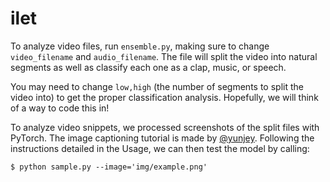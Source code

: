 # ilet


To analyze video files, run ```ensemble.py```, making sure to change ```video_filename``` and ```audio_filename```. The file will split the video into natural segments as well as classify each one as a clap, music, or speech.

You may need to change ```low,high``` (the number of segments to split the video into) to get the proper classification analysis. Hopefully, we will think of a way to code this in!

To analyze video snippets, we processed screenshots of the split files with PyTorch. The image captioning tutorial is made by [@yunjey](https://github.com/yunjey/pytorch-tutorial/tree/master/tutorials/03-advanced/image_captioning). Following the instructions detailed in the Usage, we can then test the model by calling:
```
$ python sample.py --image='img/example.png'
```
